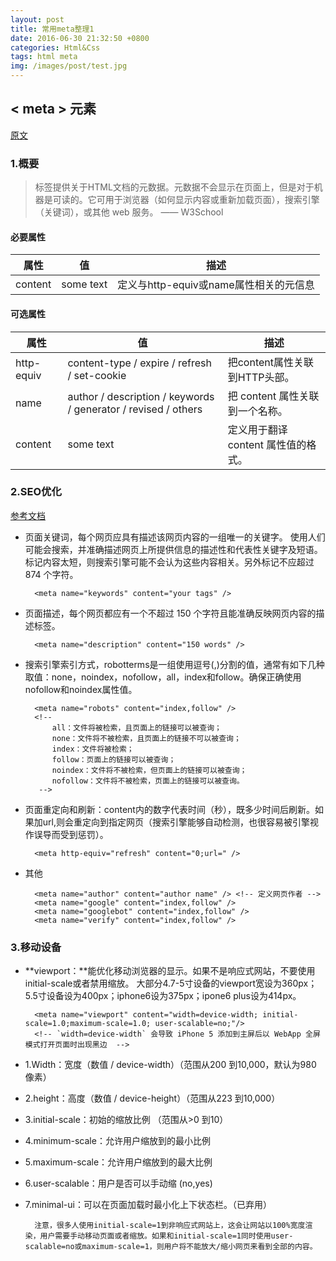 ```yaml
---
layout: post
title: 常用meta整理1
date: 2016-06-30 21:32:50 +0800
categories: Html&Css
tags: html meta
img: /images/post/test.jpg
---
```

## < meta > 元素
[原文](http://segmentfault.com/blog/ciaocc/1190000002407912#articleHeader1)

### 1.概要

> 标签提供关于HTML文档的元数据。元数据不会显示在页面上，但是对于机器是可读的。它可用于浏览器（如何显示内容或重新加载页面），搜索引擎（关键词），或其他 web 服务。 —— W3School

#### 必要属性

属性| 值 | 描述
--|--|--
content| some text | 定义与http-equiv或name属性相关的元信息

#### 可选属性

属性| 值 | 描述
-----|----|-------
http-equiv|	content-type / expire / refresh / set-cookie  |把content属性关联到HTTP头部。
name      |	author / description / keywords / generator / revised / others |把 content 属性关联到一个名称。
content   |	some text            |	定义用于翻译 content 属性值的格式。

### 2.SEO优化
[参考文档](http://msdn.microsoft.com/zh-cn/library/ff724016)

* 页面关键词，每个网页应具有描述该网页内容的一组唯一的关键字。
使用人们可能会搜索，并准确描述网页上所提供信息的描述性和代表性关键字及短语。标记内容太短，则搜索引擎可能不会认为这些内容相关。另外标记不应超过 874 个字符。

		<meta name="keywords" content="your tags" />
		
* 页面描述，每个网页都应有一个不超过 150 个字符且能准确反映网页内容的描述标签。

		<meta name="description" content="150 words" />
		
* 搜索引擎索引方式，robotterms是一组使用逗号(,)分割的值，通常有如下几种取值：none，noindex，nofollow，all，index和follow。确保正确使用nofollow和noindex属性值。

		<meta name="robots" content="index,follow" />
		<!--
		    all：文件将被检索，且页面上的链接可以被查询；
		    none：文件将不被检索，且页面上的链接不可以被查询；
		    index：文件将被检索；
		    follow：页面上的链接可以被查询；
		    noindex：文件将不被检索，但页面上的链接可以被查询；
		    nofollow：文件将不被检索，页面上的链接可以被查询。
		 -->
		 
* 页面重定向和刷新：content内的数字代表时间（秒），既多少时间后刷新。如果加url,则会重定向到指定网页（搜索引擎能够自动检测，也很容易被引擎视作误导而受到惩罚）。

		<meta http-equiv="refresh" content="0;url=" />
		
* 其他

		<meta name="author" content="author name" /> <!-- 定义网页作者 -->
		<meta name="google" content="index,follow" />
		<meta name="googlebot" content="index,follow" />
		<meta name="verify" content="index,follow" />

### 3.移动设备
* **viewport：**能优化移动浏览器的显示。如果不是响应式网站，不要使用initial-scale或者禁用缩放。
大部分4.7-5寸设备的viewport宽设为360px；5.5寸设备设为400px；iphone6设为375px；ipone6 plus设为414px。


		<meta name="viewport" content="width=device-width; initial-scale=1.0;maximum-scale=1.0; user-scalable=no;"/>
		<!-- `width=device-width` 会导致 iPhone 5 添加到主屏后以 WebApp 全屏模式打开页面时出现黑边  -->
		
* 1.Width：宽度（数值 / device-width）（范围从200 到10,000，默认为980 像素）
* 2.height：高度（数值 / device-height）（范围从223 到10,000）
* 3.initial-scale：初始的缩放比例 （范围从>0 到10）
* 4.minimum-scale：允许用户缩放到的最小比例
* 5.maximum-scale：允许用户缩放到的最大比例
* 6.user-scalable：用户是否可以手动缩 (no,yes)
* 7.minimal-ui：可以在页面加载时最小化上下状态栏。（已弃用）

		注意，很多人使用initial-scale=1到非响应式网站上，这会让网站以100%宽度渲染，用户需要手动移动页面或者缩放。如果和initial-scale=1同时使用user-scalable=no或maximum-scale=1，则用户将不能放大/缩小网页来看到全部的内容。

		
		
		
		
		
		